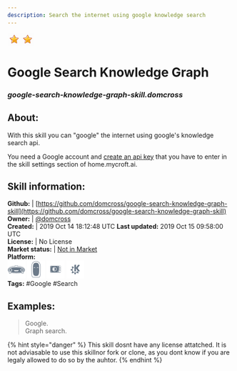 ```yaml
--- 
description: Search the internet using google knowledge search
---
```


![](../.gitbook/assets/star.png)![](../.gitbook/assets/star.png)  
# Google Search Knowledge Graph  
### _google-search-knowledge-graph-skill.domcross_  
## About:  
With this skill you can "google" the internet using google's knowledge search api.

You need a Google account and [create an api key](https://console.developers.google.com/start/api?id=kgsearch.googleapis.com&credential=client_key)
that you have to enter in the skill settings section of home.mycroft.ai.

## Skill information:  
**Github:** | [https://github.com/domcross/google-search-knowledge-graph-skill](https://github.com/domcross/google-search-knowledge-graph-skill)  
**Owner:** | [@domcross](https://github.com/domcross)  
**Created:** | 2019 Oct 14 18:12:48 UTC  **Last updated:** 2019 Oct 15 09:58:00 UTC  
**License:** | No License  
**Market status:** | [Not in Market](https://market.mycroft.ai/skill/)  
**Platform:**  
 ![](../.gitbook/assets/mark-1-icon.png)  ![](../.gitbook/assets/mark-2-icon.png)  ![](../.gitbook/assets/picroft-icon.png)  ![](../.gitbook/assets/kde.png)   
**Tags:** \#Google \#Search   
## Examples:  
> Google.  
> Graph search.  
  
{% hint style="danger" %}
This skill dosnt have any license attatched. It is not adviasable to use this skillnor fork or clone, as you dont know if you are legaly allowed to do so by the auhtor.
{% endhint %}
